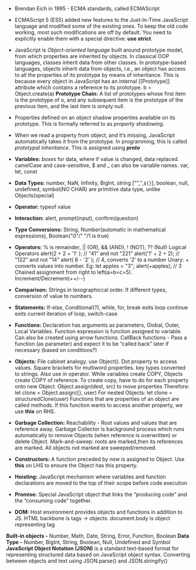 * Brendan Eich in 1995 - ECMA standards, called ECMAScript

* ECMAScript 5 (ES5) added new features to the Just-In-Time JavaScript language and modified some of the existing ones. To keep the old code working, most such modifications are off by default. You need to explicitly enable them with a special directive: **use strict**.
* JavaScript is *Object-oriented language* built around prototype model, from which properties are inherited by objects.
In classical OOP languages, classes inherit data from other classes. In prototype-based languages, objects inherit data from objects, i.e., an object has access to all the properties of its prototype by means of inheritance.
This is because every object in JavaScript has an internal [[Prototype]] attribute which contains a reference to its prototype. b = Object.create(a)
**Prototype Chain:** A list of prototypes whose first item is the prototype of o, and any subsequent item is the prototype of the previous item, and the last item is simply null.
* Properties defined on an object shadow properties available on its prototype. This is formally referred to as *property shadowing*. 
* When we read a property from object, and it’s missing, JavaScript automatically takes it from the prototype. In programming, this is called *prototypal inheritance*. This is assigned using ___proto___
* **Variables:** _boxes_ for data, where if value is changed, data replaced. camelCase and case-sensitive, $ and _ can also be variable names. var, let, const
* **Data Types:** number, NaN, Infinity, BigInt, string ["",'',`${}`], boolean, null, undefined, symbol(NO CHAR) are primitive data type, unlike Objects(special)
* **Operator:** typeof value
* **Interaction:** alert, prompt(input), confirm(question)
* **Type Conversions:** String, Number(automatic in mathematical expressions), Boolean("0"/" "/1 is true)
* **Operators:** % is remainder, || (OR), && (AND), ! (NOT), ?? (Null) Logical Operators
alert(2 + 2 + '1' ); // "41" and not "221"
alert('1' + 2 + 2); // "122" and not "14"
alert( 6 - '2' ); // 4, converts '2' to a number
Unary: + converts values into number. Eg: let apples = "3"; alert(+apples); // 3
Chained assignment from right to left(a=b=c=5). Increment/Decrement(++/--)
* **Comparison:** Strings in lexographiccal order. If different types, conversion of value to numbers.
* **Statements:** If-else, Conditional(?), while, for, break exits loop continue exits current iteration of loop, switch-case
* **Functions:** Declaration has arguments as parameters, Global, Outer, Local Variables. Function expression is function assigned to variable. Can also be created using arrow functions.
CallBack functions -  Pass a function (as parameter) and expect it to be “called back” later if necessary (based on conditions?)

* **Objects:** File cabinet analogy. use Object(). Dot property to access values. Square brackets for multiword properties. key types converted to strings. Also use _in_ operator. While variables create COPY, Objects create COPY of reference.
To create copy, have to do for each property onto new Object. 
Object.assign(dest, src) to move properties
Therefore: let clone = Object.assign({}, user)
For nested Objects: let clone = structuredClone(user) 
Functions that are properties of an object are called methods. If this function wants to access another property, we use **this** on RHS.
* **Garbage Collection:** Reachability - Root values and values that are reference away. Garbage Collector is background process which runs automatically to remove Objects (when reference is overwritten) or delete Object. 
Mark-and-sweep: roots are marked,then its references are marked. All objects not marked are sweeped/removed.
* **Constructors:** A function preceded by _new_ is assigned to Object.
Use **this** on LHS to ensure the Object has this property.

* **Hoisting:** JavaScript mechanism where variables and function declarations are moved to the top of their scope before code execution
* **Promise:** Special JavaScript object that links the “producing code” and the “consuming code” together.
* **DOM:** Host environment provides objects and functions in addition to JS. HTML backbone is tags -> objects. 
document.body is object representing <body> tag

**Built-in objects -** Number, Math, Date, String, Error, Function, Boolean
**Data Type -** Number, BigInt, String, Boolean, Null, Undefined and Symbol
**JavaScript Object Notation (JSON)** is a standard text-based format for representing structured data based on JavaScript object syntax. Converting between objects and text using JSON.parse() and JSON.stringify()
